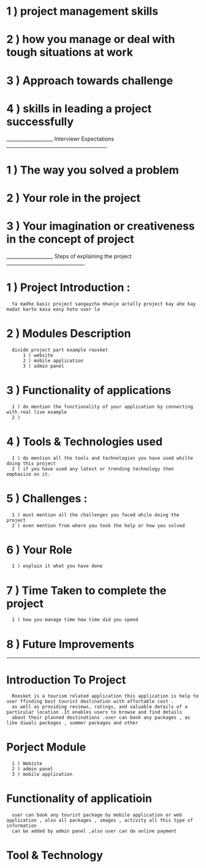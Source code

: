 
# 1 ) project management skills
# 2 ) how you manage or deal with tough situations at work
# 3 ) Approach towards challenge
# 4 ) skills in leading a project successfully



___________________ Interviewr Expectations _________________________________________

# 1 ) The way you solved a problem
# 2 ) Your role in the project
# 3 ) Your imagination or creativeness in the concept of project


___________________ Steps of explaining the project ________________________________

# 1 ) Project Introduction :
      Ya madhe basic project sangaycha mhanje actally project kay ahe kay madat karto kasa easy hoto user la 


# 2 ) Modules Description

      divide project part example roosket
          1 ) website
          2 ) mobile application
          3 ) admin panel
          
# 3 ) Functionality of applications
      1 ) do mention the functionality of your application by connecting with real live example
      2 ) 
      
# 4 ) Tools & Technologies used
      1 ) do mention all the tools and technologies you have used whilte doing this project
      2 ) if you have used any latest or trending technology then emphasize on it.
      
# 5 ) Challenges : 
      1 ) must mention all the challenges you faced while doing the project
      2 ) even mention from where you took the help or how you solved
      
# 6 ) Your Role
      1 ) explain it what you have done

# 7 ) Time Taken to complete the project

      1 ) how you manage time how time did you spend
      
# 8 ) Future Improvements
       
      


_____________________________________________________________

# Introduction To Project

      Roosket is a tourism related application this application is help to user ffinding best tourist destination with affortable cost . 
      as well as providing reviews, ratings, and valuable details of a particular location .It enables users to browse and find details 
      about their planned destinations .user can book any packages , as like diwali packages , summer packages and other
      
      
# Porject Module
      1 ) Webiste
      2 ) admin panel
      3 ) mobile application
      
 # Functionality of applicatioin
 
      user can book any tourist package by mobile application or web application , also all packages , images , activity all this type of information
      can be added by admin panel ,also user can do online payment 


# Tool & Technology
      








